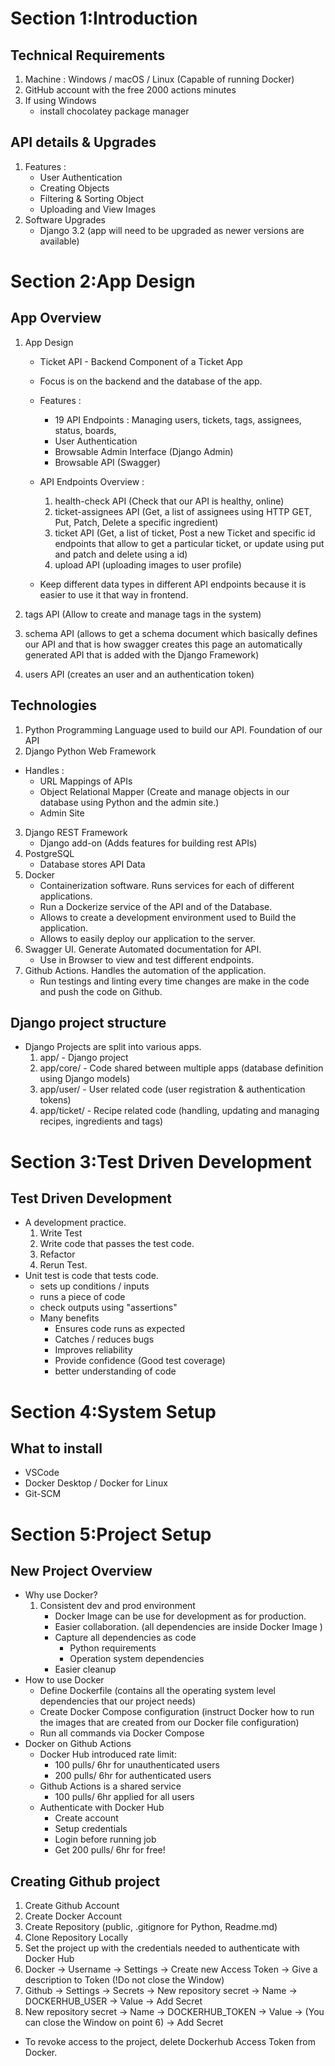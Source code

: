 # Section 1:Introduction
## Technical Requirements
1. Machine : Windows / macOS / Linux (Capable of running Docker)
2. GitHub account with the free 2000 actions minutes
3. If using Windows
    - install chocolatey package manager

## API details & Upgrades
1. Features :
    - User Authentication
    - Creating Objects
    - Filtering & Sorting Object
    - Uploading and View Images
2. Software Upgrades
    - Django 3.2 (app will need to be upgraded as newer versions are available)

# Section 2:App Design
## App Overview
1. App Design
    - Ticket API - Backend Component of a Ticket App
    - Focus is on the backend and the database of the app.
    - Features :
        - 19 API Endpoints : Managing users, tickets, tags, assignees, status, boards,
        - User Authentication
        - Browsable Admin Interface (Django Admin)
        - Browsable API (Swagger)

    - API Endpoints Overview :
        1. health-check API (Check that our API is healthy, online)
        2. ticket-assignees API (Get, a list of assignees using HTTP GET, Put, Patch, Delete a specific ingredient)
        3. ticket API (Get, a list of ticket, Post a new Ticket and specific id endpoints that allow to get a particular ticket, or update using put and patch and delete using a id)
        4. upload API (uploading images to user profile)
    - Keep different data types in different API endpoints because it is easier to use it that way in frontend.

5. tags API (Allow to create and manage tags in the system)
6. schema API (allows to get a schema document which basically defines our API and that is how swagger creates this page an automatically generated API that is added with the Django Framework)
7. users API (creates an user and an authentication token)

## Technologies
1. Python Programming Language used to build our API. Foundation of our API
2. Django Python Web Framework
- Handles :
    - URL Mappings of APIs
    - Object Relational Mapper (Create and manage objects in our database using Python and the admin site.)
    - Admin Site
3. Django REST Framework
    - Django add-on (Adds features for building rest APIs)
4. PostgreSQL
    - Database stores API Data
5. Docker
    - Containerization software. Runs services for each of different applications.
    - Run a Dockerize service of the API and of the Database.
    - Allows to create a development environment used to Build the application.
    - Allows to easily deploy our application to the server.
6. Swagger UI. Generate Automated documentation for API.
    - Use in Browser to view and test different endpoints.
7. Github Actions. Handles the automation of the application.
    - Run testings and linting every time changes are make in the code and push the code on Github.

## Django project structure
- Django Projects are split into various apps.
    1. app/ - Django project
    2. app/core/ - Code shared between multiple apps (database definition using Django models)
    3. app/user/ - User related code (user registration & authentication tokens)
    4. app/ticket/ - Recipe related code (handling, updating and managing recipes, ingredients and tags)

# Section 3:Test Driven Development
## Test Driven Development
- A development practice.
    1. Write Test
    2. Write code that passes the test code.
    3. Refactor
    4. Rerun Test.
- Unit test is code that tests code.
    - sets up conditions / inputs
    - runs a piece of code
    - check outputs using "assertions"
    - Many benefits
        - Ensures code runs as expected
        - Catches / reduces bugs
        - Improves reliability
        - Provide confidence (Good test coverage)
        - better understanding of code

# Section 4:System Setup
## What to install
- VSCode
- Docker Desktop / Docker for Linux
- Git-SCM

# Section 5:Project Setup
## New Project Overview
- Why use Docker?
    1. Consistent dev and prod environment
        - Docker Image can be use for development as for production.
        - Easier collaboration. (all dependencies are  inside Docker Image )
        - Capture all dependencies as code
            -  Python requirements
            - Operation system dependencies
        - Easier cleanup
- How to use Docker
    - Define Dockerfile (contains all the operating system level dependencies that our project needs)
    - Create Docker Compose configuration (instruct Docker how to run the images that are created from our Docker file configuration)
    - Run all commands via Docker Compose
- Docker on Github Actions
    - Docker Hub introduced rate limit:
        - 100 pulls/ 6hr for unauthenticated users
        - 200 pulls/ 6hr for authenticated users
    - Github Actions is a shared service
        - 100 pulls/ 6hr applied for all users
    - Authenticate with Docker Hub
        - Create account
        - Setup credentials
        - Login before running job
        - Get 200 pulls/ 6hr for free!

## Creating Github project
1. Create Github Account
2. Create Docker Account
3. Create Repository (public, .gitignore for Python, Readme.md)
4. Clone Repository Locally
5. Set the project up with the credentials needed to authenticate with Docker Hub
6. Docker -> Username -> Settings -> Create new Access Token -> Give a description to Token (!Do not close the Window)
7. Github -> Settings -> Secrets -> New repository secret -> Name -> DOCKERHUB_USER -> Value <dockerhub-username> -> Add Secret
8. New repository secret -> Name -> DOCKERHUB_TOKEN -> Value -> <dockerhub-access-token> (You can close the Window on point 6) -> Add Secret
- To revoke access to the project, delete Dockerhub Access Token from Docker.